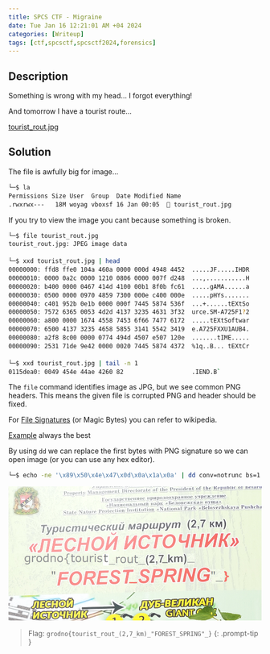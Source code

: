 ```yaml
---
title: SPCS CTF - Migraine
date: Tue Jan 16 12:21:01 AM +04 2024
categories: [Writeup]
tags: [ctf,spcsctf,spcsctf2024,forensics]
---
```


## Description

Something is wrong with my head... I forgot everything!

And tomorrow I have a tourist route...

[tourist_rout.jpg](https://ctf-spcs.mf.grsu.by/files/444f67d67b98d2a84b00fd177c28e22a/tourist_rout.jpg?token=eyJ1c2VyX2lkIjo2NzksInRlYW1faWQiOjM3NCwiZmlsZV9pZCI6OTR9.ZaWP7g.uNFDKYisig-pq_EhL0C77xATDHI)

## Solution

The file is awfully big for image...
```bash
└─$ la
Permissions Size User  Group  Date Modified Name
.rwxrwx---   18M woyag vboxsf 16 Jan 00:05   tourist_rout.jpg
```

If you try to view the image you cant because something is broken.

```bash
└─$ file tourist_rout.jpg
tourist_rout.jpg: JPEG image data

└─$ xxd tourist_rout.jpg | head
00000000: ffd8 ffe0 104a 460a 0000 000d 4948 4452  .....JF.....IHDR
00000010: 0000 0a2c 0000 1210 0806 0000 007f d248  ...,...........H
00000020: b400 0000 0467 414d 4100 00b1 8f0b fc61  .....gAMA......a
00000030: 0500 0000 0970 4859 7300 000e c400 000e  .....pHYs.......
00000040: c401 952b 0e1b 0000 000f 7445 5874 536f  ...+......tEXtSo
00000050: 7572 6365 0053 4d2d 4137 3235 4631 3f32  urce.SM-A725F1?2
00000060: a800 0000 1674 4558 7453 6f66 7477 6172  .....tEXtSoftwar
00000070: 6500 4137 3235 4658 5855 3141 5542 3419  e.A725FXXU1AUB4.
00000080: a2f8 8c00 0000 0774 494d 4507 e507 120e  .......tIME.....
00000090: 2531 71de 9e42 0000 0020 7445 5874 4372  %1q..B... tEXtCr

└─$ xxd tourist_rout.jpg | tail -n 1
0115dea0: 0049 454e 44ae 4260 82                   .IEND.B`
```

The `file` command identifies image as JPG, but we see common PNG headers. This means the given file is corrupted PNG and header should be fixed.

For [File Signatures](https://www.wikiwand.com/en/List_of_file_signatures) (or Magic Bytes) you can refer to wikipedia.

[Example](https://www.wikiwand.com/en/Portable_Network_Graphics#Examples) always the best

By using `dd` we can replace the first bytes with PNG signature so we can open image (or you can use any hex editor).
```bash
└─$ echo -ne '\x89\x50\x4e\x47\x0d\x0a\x1a\x0a' | dd conv=notrunc bs=1 count=8 of=./tourist_rout.jpg
```

![migraine-1](/assets/images/spcsctf/2024/Migraine-1.png)

> Flag: `grodno{tourist_rout_(2,7_km)_"FOREST_SPRING"_}`
{: .prompt-tip }